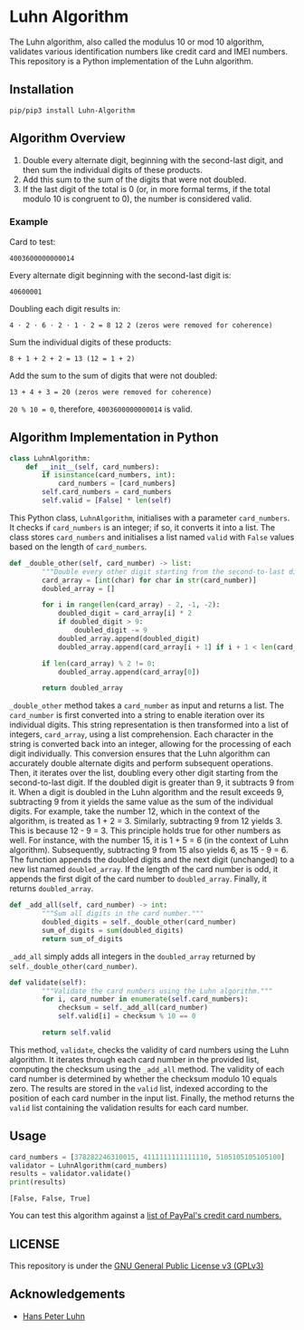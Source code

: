 # Luhn Algorithm
The Luhn algorithm, also called the modulus 10 or mod 10 algorithm, validates various identification numbers like credit card and IMEI numbers. This repository is a Python implementation of the Luhn algorithm.

## Installation
```
pip/pip3 install Luhn-Algorithm
```

## Algorithm Overview
1. Double every alternate digit, beginning with the second-last digit, and then sum the individual digits of these products.
2. Add this sum to the sum of the digits that were not doubled.
3. If the last digit of the total is 0 (or, in more formal terms, if the total modulo 10 is congruent to 0), the number is considered valid.

### Example
Card to test: 
```
4003600000000014
```
Every alternate digit beginning with the second-last digit is:
```
40600001
```
Doubling each digit results in:
```
4 ⋅ 2 ⋅ 6 ⋅ 2 ⋅ 1 ⋅ 2 = 8 12 2 (zeros were removed for coherence)
```
Sum the individual digits of these products:
```
8 + 1 + 2 + 2 = 13 (12 = 1 + 2)
```
Add the sum to the sum of digits that were not doubled:
```
13 + 4 + 3 = 20 (zeros were removed for coherence)
```
`20 % 10 = 0`, therefore, `4003600000000014` is valid.

## Algorithm Implementation in Python
```python
class LuhnAlgorithm:
    def __init__(self, card_numbers):
        if isinstance(card_numbers, int):
            card_numbers = [card_numbers]
        self.card_numbers = card_numbers
        self.valid = [False] * len(self)
```
This Python class, `LuhnAlgorithm`, initialises with a parameter `card_numbers`. It checks if `card_numbers` is an integer; if so, it converts it into a list. The class stores `card_numbers` and initialises a list named `valid` with `False` values based on the length of `card_numbers`.

```python
def _double_other(self, card_number) -> list:
        """Double every other digit starting from the second-to-last digit."""
        card_array = [int(char) for char in str(card_number)]
        doubled_array = []

        for i in range(len(card_array) - 2, -1, -2):
            doubled_digit = card_array[i] * 2
            if doubled_digit > 9:
                doubled_digit -= 9  
            doubled_array.append(doubled_digit)
            doubled_array.append(card_array[i + 1] if i + 1 < len(card_array) else 0) 

        if len(card_array) % 2 != 0:
            doubled_array.append(card_array[0])

        return doubled_array
```
`_double_other` method takes a `card_number` as input and returns a list. The `card_number` is first converted into a string to enable iteration over its individual digits. This string representation is then transformed into a list of integers, `card_array`, using a list comprehension. Each character in the string is converted back into an integer, allowing for the processing of each digit individually. This conversion ensures that the Luhn algorithm can accurately double alternate digits and perform subsequent operations. Then, it iterates over the list, doubling every other digit starting from the second-to-last digit. If the doubled digit is greater than 9, it subtracts 9 from it. When a digit is doubled in the Luhn algorithm and the result exceeds 9, subtracting 9 from it yields the same value as the sum of the individual digits. For example, take the number 12, which in the context of the algorithm, is treated as 1 + 2 = 3. Similarly, subtracting 9 from 12 yields 3. This is because 12 - 9 = 3. This principle holds true for other numbers as well. For instance, with the number 15, it is 1 + 5 = 6 (in the context of Luhn algorithm). Subsequently, subtracting 9 from 15 also yields 6, as 15 - 9 = 6. The function appends the doubled digits and the next digit (unchanged) to a new list named `doubled_array`. If the length of the card number is odd, it appends the first digit of the card number to `doubled_array`. Finally, it returns `doubled_array`.

```python
def _add_all(self, card_number) -> int:
        """Sum all digits in the card number."""
        doubled_digits = self._double_other(card_number)
        sum_of_digits = sum(doubled_digits)
        return sum_of_digits
```
`_add_all` simply adds all integers in the `doubled_array` returned by `self._double_other(card_number)`.

```python
def validate(self):
        """Validate the card numbers using the Luhn algorithm."""
        for i, card_number in enumerate(self.card_numbers):
            checksum = self._add_all(card_number)
            self.valid[i] = checksum % 10 == 0

        return self.valid
```
This method, `validate`, checks the validity of card numbers using the Luhn algorithm. It iterates through each card number in the provided list, computing the checksum using the `_add_all` method. The validity of each card number is determined by whether the checksum modulo 10 equals zero. The results are stored in the `valid` list, indexed according to the position of each card number in the input list. Finally, the method returns the `valid` list containing the validation results for each card number.

## Usage
```python
card_numbers = [378282246310015, 4111111111111110, 5105105105105100]
validator = LuhnAlgorithm(card_numbers)
results = validator.validate()
print(results)
```
```
[False, False, True]
```
You can test this algorithm against a [list of PayPal's credit card numbers.](https://www.paypalobjects.com/en_GB/vhelp/paypalmanager_help/credit_card_numbers.htm)

## LICENSE
This repository is under the [GNU General Public License v3 (GPLv3)](https://github.com/ibnaleem/luhn-algorithm/blob/main/LICENSE)

## Acknowledgements
- [Hans Peter Luhn](https://en.wikipedia.org/wiki/Hans_Peter_Luhn)
